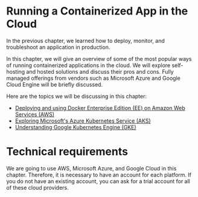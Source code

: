 # Running a Containerized App in the Cloud
In the previous chapter, we learned how to deploy, monitor, and troubleshoot an application in production.

In this chapter, we will give an overview of some of the most popular ways of running containerized applications in the cloud. We will explore self-hosting and hosted solutions and discuss their pros and cons. Fully managed offerings from vendors such as Microsoft Azure and Google Cloud Engine will be briefly discussed.

Here are the topics we will be discussing in this chapter:

- [Deploying and using Docker Enterprise Edition (EE) on Amazon Web Services (AWS)](Deploying-and-using-Docker-Enterprise-Edition.md)
- [Exploring Microsoft's Azure Kubernetes Service (AKS)](ExploringMicrosoft-s-Azure-Kubernetes-Service-AKS.md)
- [Understanding Google Kubernetes Engine (GKE)](Understanding-Google-Kubernetes-Engine-GKE.md)

# Technical requirements
We are going to use AWS, Microsoft Azure, and Google Cloud in this chapter. Therefore, it is necessary to have an account for each platform. If you do not have an existing account, you can ask for a trial account for all of these cloud providers.


